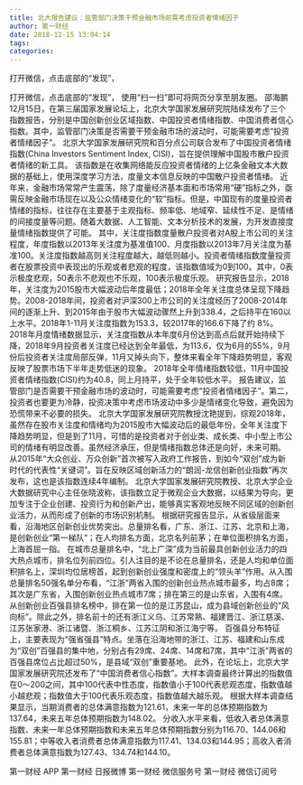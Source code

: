 ```yaml
---
title: 北大报告建议：监管部门决策干预金融市场前需考虑投资者情绪因子
author: 第一财经
date: 2018-12-15 13:04:14
tags: 
categories: 
---
```

打开微信，点击底部的“发现”，
<!-- more -->
打开微信，点击底部的“发现”，
使用“扫一扫”即可将网页分享至朋友圈。
邵海鹏
12月15日，在第三届国家发展论坛上，北京大学国家发展研究院陆续发布了三个指数报告，分别是中国创新创业区域指数、中国投资者情绪指数、中国消费者信心指数。其中，监管部门决策是否需要干预金融市场的波动时，可能需要考虑“投资者情绪因子”。
北京大学国家发展研究院和百分点公司联合发布了中国投资者情绪指数(China Investors Sentiment Index, CISI)，旨在提供理解中国股市散户投资者情绪的新工具。
该指数是在收集网络能反应投资者情绪的上亿条金融文本大数据的基础上，使用深度学习方法，度量文本信息反映的中国散户投资者情绪。
近年来，金融市场常常产生震荡，除了度量经济基本面和市场常用“硬”指标之外，亟需反映金融市场现在以及公众情绪变化的“软”指标。但是，中国现有的度量投资者情绪的指标，往往存在主要基于主观指标、频率低、地域窄、延续性不足、是情绪的间接度量等问题。随着大数据、人工智能、文本分析技术的发展，为开发直接度量情绪指数提供了可能。
其中，关注度指数度量散户投资者对A股上市公司的关注程度，年度指数以2013年关注度为基准值100、月度指数以2013年7月关注度为基准100。关注度指数越高则关注程度越大，越低则越小。投资者情绪指数度量投资者在股票投资中表现出的乐观或者悲观的程度，该指数值域为0到100。其中，0表示极度悲观，50表示不悲观也不乐观，100表示极度乐观。
研究报告显示，2018年，关注度为2015股市大幅波动后年度最低；2018年全年关注度总体呈现下降趋势。2008-2018年间，投资者对沪深300上市公司的关注度经历了2008-2014年间的逐渐上升、到2015年由于股市大幅波动骤然上升到338.4，之后持平在160以上水平。2018年1-11月关注度指数为153.3，较2017年的166.6下降了约 8%。
2018年月度情绪数据显示，关注度指数从本年度6月份达到高点后就开始持续下降，2018年9月投资者关注度已经达到全年最低，为113.6，仅为6月的55%，9月份后投资者关注度局部反弹，11月又掉头向下，整体来看全年下降趋势明显，客观反映了股票市场下半年走势低迷的现象。
2018年全年情绪指数较低，11月中国投资者情绪指数(CISI)约为40.8，同上月持平，处于全年较低水平。
报告建议，监管部门是否需要干预金融市场的波动时，可能需要考虑“投资者情绪因子”。第二，投资者也要更为冷静，投资决策中考虑市场波动中多少是情绪变化导致，避免因为恐慌带来不必要的损失。
北京大学国家发展研究院教授沈艳提到，综观2018年，虽然存在股市关注度和情绪均为2015股市大幅波动后的最低年份，全年关注度下降趋势明显，但是到了11月，可惜的是投资者对于创业类、成长类、中小型上市公司的情绪有明显改善。虽然经济承压，但是情绪指数总体还是向好，未来可期。
从2015年“大众创业、万众创新”首次被写入政府工作报告，到如今“双创”成为新时代的代表性“关键词”。旨在反映区域创新活力的“朗润-龙信创新创业指数”再次发布，这也是该指数连续4年编制。
北京大学国家发展研究院教授、北京大学企业大数据研究中心主任张晓波称，该指数立足于微观企业大数据，以结果为导向，更加专注于企业创建、投资行为和创新产出，能够真实客观地反映不同区域的创新创业活力，从而形成了创新的市场识别机制。
根据研究报告显示，从省级层面来看，沿海地区创新创业优势突出。总量排名看，广东、浙江、江苏、北京和上海，是创新创业“第一梯队”；在人均排名方面，北京名列前茅；在单位面积排名方面，上海首屈一指。
在城市总量排名中，“北上广深”成为当前最具创新创业活力的四大热点城市，排名位列前四位。引人注目的是不论在总量排名，还是人均和单位面积排名上，深圳均位居榜首，起到创新创业强度和密度上的“领头羊”作用。从入围总量排名50强名单分布看，“江浙”两省入围的创新创业热点城市最多，均占8席；其次是广东省，入围创新创业热点城市7席；排在第三的是山东省，入围有4席。
从创新创业百强县排名榜中，排在第一位的是江苏昆山，成为县域创新创业的“风向标”。除此之外，排名前十的还有浙江义乌、江苏常熟、福建晋江、浙江慈溪、江苏张家港、浙江诸暨、浙江桐乡、江苏江阴和浙江海宁等。
百强县分布特征上，主要表现为“强省强县”特点。坐落在沿海地带的浙江、江苏、福建和山东成为“双创”百强县的集中地，分别占有29席、24席、14席和7席，其中“江浙”两省的百强县席位占比超过50%，是县域“双创”重要基地。
此外，在论坛上，北京大学国家发展研究院还发布了“中国消费者信心指数”。大样本调查最终计算出的指数值在0～200之间，其中100代表中性态度，指数值小于100代表悲观态度，指数值越小越悲观；指数值大于100代表乐观态度，指数值越大越乐观。
根据大样本调查结果显示，当期消费者的总体满意指数为121.61，未来一年的总体预期指数为137.64，未来五年总体预期指数为148.02。
分收入水平来看，低收入者总体满意指数、未来一年总体预期指数和未来五年总体预期指数分别为116.70、144.06和155.81；中等收入者消费者总体满意指数为117.41、134.03和144.95；高收入者消费者总体满意指数为127.43、134.74和144.10。
 
 
第一财经
APP
第一财经
日报微博
第一财经
微信服务号
第一财经
微信订阅号
